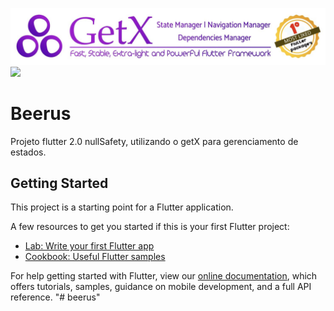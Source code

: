 
![](https://raw.githubusercontent.com/jonataslaw/getx-community/master/get.png)
![](https://raw.githubusercontent.com/jonataslaw/getx-community/master/getx.png)
# Beerus

Projeto flutter 2.0 nullSafety, utilizando o getX para gerenciamento de estados.

## Getting Started

This project is a starting point for a Flutter application.

A few resources to get you started if this is your first Flutter project:

- [Lab: Write your first Flutter app](https://flutter.dev/docs/get-started/codelab)
- [Cookbook: Useful Flutter samples](https://flutter.dev/docs/cookbook)

For help getting started with Flutter, view our
[online documentation](https://flutter.dev/docs), which offers tutorials,
samples, guidance on mobile development, and a full API reference.
"# beerus" 
